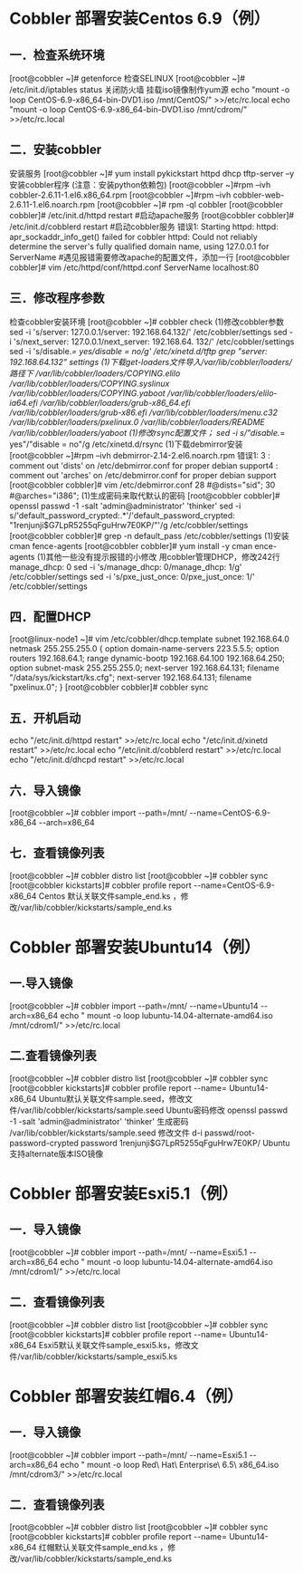 # Cobbler 部署安装Centos 6.9（例）

## 一．检查系统环境

[root@cobbler ~]# getenforce 检查SELINUX
[root@cobbler ~]# /etc/init.d/iptables status 关闭防火墙
挂载iso镜像制作yum源
echo "mount -o loop CentOS-6.9-x86_64-bin-DVD1.iso /mnt/CentOS/" >>/etc/rc.local
echo "mount -o loop CentOS-6.9-x86_64-bin-DVD1.iso /mnt/cdrom/" >>/etc/rc.local
## 二．安装cobbler

安装服务
[root@cobbler ~]# yum install pykickstart httpd dhcp tftp-server –y
安装cobbler程序 (注意：安装python依赖包)
[root@cobbler ~]#rpm –ivh cobbler-2.6.11-1.el6.x86_64.rpm
[root@cobbler ~]#rpm –ivh cobbler-web-2.6.11-1.el6.noarch.rpm
[root@cobbler ~]# rpm -ql cobbler
[root@cobbler cobbler]# /etc/init.d/httpd restart    #启动apache服务
[root@cobbler cobbler]# /etc/init.d/cobblerd restart    #启动cobbler服务
错误1:
Starting httpd: httpd: apr_sockaddr_info_get() failed for cobbler
httpd: Could not reliably determine the server's fully qualified domain name, using 127.0.0.1 for ServerName
#遇见报错需要修改apache的配置文件，添加一行
[root@cobbler cobbler]# vim /etc/httpd/conf/httpd.conf
ServerName localhost:80
## 三．修改程序参数

检查cobbler安装环境
[root@cobbler ~]# cobbler check
(1)修改cobbler参数
sed -i 's/server: 127.0.0.1/server: 192.168.64.132/' /etc/cobbler/settings
sed -i 's/next_server: 127.0.0.1/next_server: 192.168.64. 132/' /etc/cobbler/settings
sed -i 's/disable.*= yes/disable = no/g' /etc/xinetd.d/tftp
grep "server: 192.168.64.132" settings
(1)下载get-loaders文件导入/var/lib/cobbler/loaders/路径下
/var/lib/cobbler/loaders/COPYING.elilo
/var/lib/cobbler/loaders/COPYING.syslinux
/var/lib/cobbler/loaders/COPYING.yaboot
/var/lib/cobbler/loaders/elilo-ia64.efi
/var/lib/cobbler/loaders/grub-x86_64.efi
/var/lib/cobbler/loaders/grub-x86.efi
/var/lib/cobbler/loaders/menu.c32
/var/lib/cobbler/loaders/pxelinux.0
/var/lib/cobbler/loaders/README
/var/lib/cobbler/loaders/yaboot
(1)修改rsync配置文件；
sed -i s/"disable.*= yes"/"disable = no"/g /etc/xinetd.d/rsync
(1)下载debmirror安装
[root@cobbler ~]#rpm –ivh debmirror-2.14-2.el6.noarch.rpm
错误1:
3 : comment out 'dists' on /etc/debmirror.conf for proper debian support4 : comment out 'arches' on /etc/debmirror.conf for proper debian support
[root@cobbler cobbler]# vim /etc/debmirror.conf
 28 #@dists="sid"; 30 #@arches="i386";
(1)生成密码来取代默认的密码
[root@cobbler cobbler]# openssl passwd -1 -salt 'admin@administrator' 'thinker'
sed -i s/'default_password_crypted:.*'/'default_password_crypted: "$1$renjunji$G7LpR5255qFguHrw7E0KP\/"'/g /etc/cobbler/settings
[root@cobbler cobbler]# grep -n default_pass /etc/cobbler/settings
(1)安装cman fence-agents
[root@cobbler cobbler]# yum install -y cman ence-agents
(1)其他一些没有提示报错的小修改
用cobbler管理DHCP，修改242行manage_dhcp: 0
sed -i 's/manage_dhcp: 0/manage_dhcp: 1/g' /etc/cobbler/settings
sed -i 's/pxe_just_once: 0/pxe_just_once: 1/' /etc/cobbler/settings
## 四．配置DHCP

[root@linux-node1 ~]# vim /etc/cobbler/dhcp.template
subnet 192.168.64.0 netmask 255.255.255.0 {
option domain-name-servers 223.5.5.5;
option routers 192.168.64.1;
range dynamic-bootp 192.168.64.100 192.168.64.250;
option subnet-mask 255.255.255.0;
next-server 192.168.64.131;
filename "/data/sys/kickstart/ks.cfg";
next-server 192.168.64.131;
filename "pxelinux.0";
}
[root@cobbler cobbler]# cobbler sync
## 五．开机启动

echo "/etc/init.d/httpd restart" >>/etc/rc.local
echo "/etc/init.d/xinetd restart" >>/etc/rc.local
echo "/etc/init.d/cobblerd restart" >>/etc/rc.local
echo "/etc/init.d/dhcpd restart" >>/etc/rc.local
## 六．导入镜像

[root@cobbler ~]# cobbler import --path=/mnt/ --name=CentOS-6.9-x86_64 --arch=x86_64
## 七．查看镜像列表

[root@cobbler ~]# cobbler distro list
[root@cobbler ~]# cobbler sync
[root@cobbler kickstarts]# cobbler profile report --name=CentOS-6.9-x86_64
Centos 默认关联文件sample_end.ks ，修改/var/lib/cobbler/kickstarts/sample_end.ks


# Cobbler 部署安装Ubuntu14（例）

## 一.导入镜像

[root@cobbler ~]# cobbler import --path=/mnt/ --name=Ubuntu14 --arch=x86_64
echo " mount -o loop lubuntu-14.04-alternate-amd64.iso /mnt/cdrom1/" >>/etc/rc.local
## 二.查看镜像列表

[root@cobbler ~]# cobbler distro list
[root@cobbler ~]# cobbler sync
[root@cobbler kickstarts]# cobbler profile report --name= Ubuntu14-x86_64
Ubuntu默认关联文件sample.seed，修改文件/var/lib/cobbler/kickstarts/sample.seed
Ubuntu密码修改
openssl passwd -1 -salt 'admin@administrator' 'thinker'  生成密码
/var/lib/cobbler/kickstarts/sample.seed 修改文件
d-i passwd/root-password-crypted password $1$renjunji$G7LpR5255qFguHrw7E0KP/
Ubuntu支持alternate版本ISO镜像

# Cobbler 部署安装Esxi5.1（例）

## 一．导入镜像

[root@cobbler ~]# cobbler import --path=/mnt/ --name=Esxi5.1 --arch=x86_64
echo " mount -o loop lubuntu-14.04-alternate-amd64.iso /mnt/cdrom1/" >>/etc/rc.local
## 二．查看镜像列表

[root@cobbler ~]# cobbler distro list
[root@cobbler ~]# cobbler sync
[root@cobbler kickstarts]# cobbler profile report --name= Ubuntu14-x86_64
Esxi5默认关联文件sample_esxi5.ks，修改文件/var/lib/cobbler/kickstarts/sample_esxi5.ks

# Cobbler 部署安装红帽6.4（例）

## 一．导入镜像

[root@cobbler ~]# cobbler import --path=/mnt/ --name=Esxi5.1 --arch=x86_64
echo " mount -o loop Red\ Hat\ Enterprise\ 6.5\ x86_64.iso /mnt/cdrom3/" >>/etc/rc.local
## 二．查看镜像列表

[root@cobbler ~]# cobbler distro list
[root@cobbler ~]# cobbler sync
[root@cobbler kickstarts]# cobbler profile report --name= Ubuntu14-x86_64
红帽默认关联文件sample_end.ks ，修改/var/lib/cobbler/kickstarts/sample_end.ks
